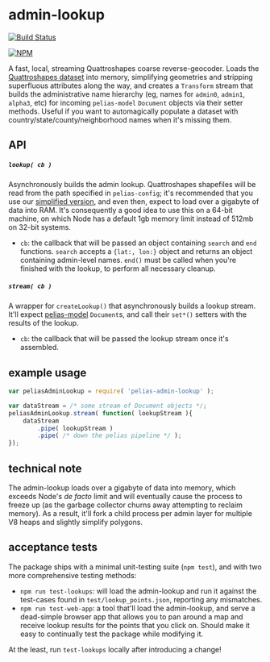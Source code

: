 # admin-lookup
[![Build Status](https://travis-ci.org/pelias/admin-lookup.svg?branch=master)](https://travis-ci.org/pelias/admin-lookup)

[![NPM](https://nodei.co/npm/pelias-admin-lookup.png)](https://nodei.co/npm/pelias-admin-lookup/)

A fast, local, streaming Quattroshapes coarse reverse-geocoder. Loads the [Quattroshapes
dataset](http://quattroshapes.com/) into memory, simplifying geometries and stripping superfluous attributes along the
way, and creates a `Transform` stream that builds the administrative name hierarchy (eg, names for `admin0`, `admin1`,
`alpha3`, etc) for incoming `pelias-model` `Document` objects via their setter methods. Useful if you want to
automagically populate a dataset with country/state/county/neighborhood names when it's missing them.

## API
##### `lookup( cb )`
Asynchronously builds the admin lookup. Quattroshapes shapefiles will be read from the path specified in
`pelias-config`; it's recommended that you use our [simplified
version](http://data.mapzen.com/quattroshapes/quattroshapes-simplified.tar.gz), and even then, expect to load over a
gigabyte of data into RAM. It's consequently a good idea to use this on a 64-bit machine, on which Node has a default
1gb memory limit instead of 512mb on 32-bit systems.

  * `cb`: the callback that will be passed an object containing `search` and `end` functions. `search` accepts a
    `{lat:, lon:}` object and returns an object containing admin-level names. `end()` must be called when you're
    finished with the lookup, to perform all necessary cleanup.

##### `stream( cb )`
A wrapper for `createLookup()` that asynchronously builds a lookup stream. It'll expect
[pelias-model](https://github.com/pelias/model) `Document`s, and call their `set*()` setters with the results of the
lookup.

  * `cb`: the callback that will be passed the lookup stream once it's assembled.

## example usage

```javascript
var peliasAdminLookup = require( 'pelias-admin-lookup' );

var dataStream = /* some stream of Document objects */;
peliasAdminLookup.stream( function( lookupStream ){
	dataStream
		.pipe( lookupStream )
		.pipe( /* down the pelias pipeline */ );
});
```

## technical note
The admin-lookup loads over a gigabyte of data into memory, which exceeds Node's *de facto* limit and will eventually
cause the process to freeze up (as the garbage collector churns away attempting to reclaim memory). As a result, it'll
fork a child process per admin layer for multiple V8 heaps and slightly simplify polygons.

## acceptance tests
The package ships with a minimal unit-testing suite (`npm test`), and with two more comprehensive testing methods:

  * `npm run test-lookups`: will load the admin-lookup and run it against the test-cases found in
    `test/lookup_points.json`, reporting any mismatches.
  * `npm run test-web-app`: a tool that'll load the admin-lookup, and serve a dead-simple browser app that allows you
    to pan around a map and receive lookup results for the points that you click on. Should make it easy to continually
    test the package while modifying it.

At the least, run `test-lookups` locally after introducing a change!

